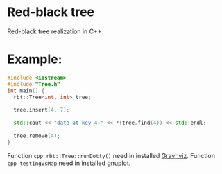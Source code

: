 # Red-black tree
Red-black tree realization in C++

# Example:
```cpp
#include <iostream>
#include "Tree.h"
int main() {
  rbt::Tree<int, int> tree;
  
  tree.insert(4, 7);
  
  std::cout << "data at key 4:" << *(tree.find(4)) << std::endl;
    
  tree.remove(4);
}
```

Function ```cpp rbt::Tree::runDotty()``` need in installed [Gravhviz](https://www.graphviz.org/).
Function ```cpp testingVsMap``` need in installed [gnuplot](http://www.gnuplot.info/).

[insert]: plot/insert.png
[remove]: plot/remove.png
[find]: plot/find.png
